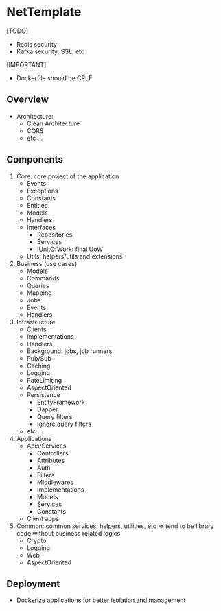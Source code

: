 # NetTemplate

[TODO]
- Redis security
- Kafka security: SSL, etc

[IMPORTANT]
- Dockerfile should be CRLF

## Overview

- Architecture: 
   - Clean Architecture
   - CQRS
   - etc ...

## Components

1. Core: core project of the application
   - Events
   - Exceptions
   - Constants
   - Entities
   - Models
   - Handlers
   - Interfaces
     - Repositories
     - Services
     - IUnitOfWork: final UoW
   - Utils: helpers/utils and extensions
2. Business (use cases)
   - Models
   - Commands
   - Queries
   - Mapping
   - Jobs
   - Events
   - Handlers
3. Infrastructure
   - Clients
   - Implementations
   - Handlers
   - Background: jobs, job runners
   - Pub/Sub
   - Caching
   - Logging
   - RateLimiting
   - AspectOriented
   - Persistence
     - EntityFramework
     - Dapper 
     - Query filters
     - Ignore query filters
   - etc ...
4. Applications
   - Apis/Services
     - Controllers
     - Attributes
     - Auth
     - Filters
     - Middlewares
     - Implementations
     - Models
     - Services
     - Constants
   - Client apps
5. Common: common services, helpers, utilities, etc => tend to be library code without business related logics
   - Crypto
   - Logging
   - Web
   - AspectOriented

## Deployment
- Dockerize applications for better isolation and management